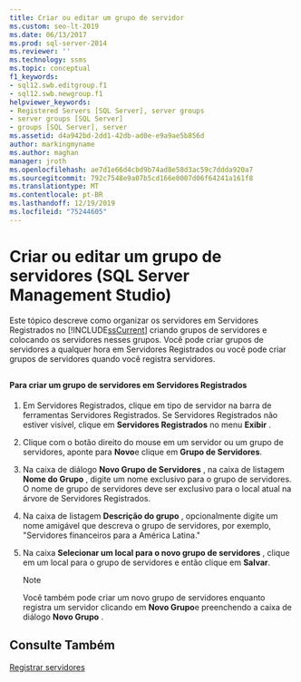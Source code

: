 ```yaml
---
title: Criar ou editar um grupo de servidor
ms.custom: seo-lt-2019
ms.date: 06/13/2017
ms.prod: sql-server-2014
ms.reviewer: ''
ms.technology: ssms
ms.topic: conceptual
f1_keywords:
- sql12.swb.editgroup.f1
- sql12.swb.newgroup.f1
helpviewer_keywords:
- Registered Servers [SQL Server], server groups
- server groups [SQL Server]
- groups [SQL Server], server
ms.assetid: d4a942bd-2dd1-42db-ad0e-e9a9ae5b856d
author: markingmyname
ms.author: maghan
manager: jroth
ms.openlocfilehash: ae7d1e66d4cbd9b74ad8e58d3ac59c7ddda920a7
ms.sourcegitcommit: 792c7548e9a07b5cd166e0007d06f64241a161f8
ms.translationtype: MT
ms.contentlocale: pt-BR
ms.lasthandoff: 12/19/2019
ms.locfileid: "75244605"
---
```

# <a name="create-or-edit-a-server-group-sql-server-management-studio"></a>Criar ou editar um grupo de servidores (SQL Server Management Studio)
  Este tópico descreve como organizar os servidores em Servidores Registrados no [!INCLUDE[ssCurrent](../../includes/sscurrent-md.md)] criando grupos de servidores e colocando os servidores nesses grupos. Você pode criar grupos de servidores a qualquer hora em Servidores Registrados ou você pode criar grupos de servidores quando você registra servidores.  
  
##  <a name="SSMSProcedure"></a>  
  
#### <a name="to-create-a-server-group-in-registered-servers"></a>Para criar um grupo de servidores em Servidores Registrados  
  
1.  Em Servidores Registrados, clique em tipo de servidor na barra de ferramentas Servidores Registrados. Se Servidores Registrados não estiver visível, clique em **Servidores Registrados** no menu **Exibir** .  
  
2.  Clique com o botão direito do mouse em um servidor ou um grupo de servidores, aponte para **Novo**e clique em **Grupo de Servidores**.  
  
3.  Na caixa de diálogo **Novo Grupo de Servidores** , na caixa de listagem **Nome do Grupo** , digite um nome exclusivo para o grupo de servidores. O nome de grupo de servidores deve ser exclusivo para o local atual na árvore de Servidores Registrados.  
  
4.  Na caixa de listagem **Descrição do grupo** , opcionalmente digite um nome amigável que descreva o grupo de servidores, por exemplo, "Servidores financeiros para a América Latina."  
  
5.  Na caixa **Selecionar um local para o novo grupo de servidores** , clique em um local para o grupo de servidores e então clique em **Salvar**.  
  
    > [!NOTE]  
    >  Você também pode criar um novo grupo de servidores enquanto registra um servidor clicando em **Novo Grupo**e preenchendo a caixa de diálogo **Novo Grupo** .  
  
## <a name="see-also"></a>Consulte Também  
 [Registrar servidores](register-servers.md)  
  
  
